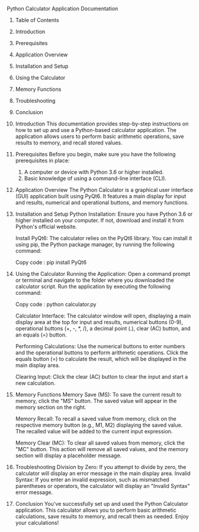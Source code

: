 Python Calculator Application Documentation

1. Table of Contents
2. Introduction
3. Prerequisites
4. Application Overview
5. Installation and Setup
6. Using the Calculator
7. Memory Functions
8. Troubleshooting
9. Conclusion

1. Introduction
    This documentation provides step-by-step instructions on how to set up and use a Python-based calculator application. The application allows users to perform basic arithmetic operations, save results to memory, and recall stored values.

2. Prerequisites
    Before you begin, make sure you have the following prerequisites in place:

    1. A computer or device with Python 3.6 or higher installed.
    2. Basic knowledge of using a command-line interface (CLI).

3. Application Overview
    The Python Calculator is a graphical user interface (GUI) application built using PyQt6. It features a main display for input and results, numerical and operational buttons, and memory functions.

4. Installation and Setup
    Python Installation: Ensure you have Python 3.6 or higher installed on your computer. If not, download and install it from Python's official website.

    Install PyQt6: The calculator relies on the PyQt6 library. You can install it using pip, the Python package manager, by running the following command:

    Copy code : pip install PyQt6

5. Using the Calculator
    Running the Application: Open a command prompt or terminal and navigate to the folder where you downloaded the calculator script. Run the application by executing the following command:

    Copy code : python calculator.py

    Calculator Interface: The calculator window will open, displaying a main display area at the top for input and results, numerical buttons (0-9), operational buttons (+, -, *, /), a decimal point (.), clear (AC) button, and an equals (=) button.

    Performing Calculations: Use the numerical buttons to enter numbers and the operational buttons to perform arithmetic operations. Click the equals button (=) to calculate the result, which will be displayed in the main display area.

    Clearing Input: Click the clear (AC) button to clear the input and start a new calculation.

6. Memory Functions
    Memory Save (MS): To save the current result to memory, click the "MS" button. The saved value will appear in the memory section on the right.

    Memory Recall: To recall a saved value from memory, click on the respective memory button (e.g., M1, M2) displaying the saved value. The recalled value will be added to the current input expression.

    Memory Clear (MC): To clear all saved values from memory, click the "MC" button. This action will remove all saved values, and the memory section will display a placeholder message.

7. Troubleshooting
    Division by Zero: If you attempt to divide by zero, the calculator will display an error message in the main display area.
    Invalid Syntax: If you enter an invalid expression, such as mismatched parentheses or operators, the calculator will display an "Invalid Syntax" error message.

8. Conclusion
    You've successfully set up and used the Python Calculator application. This calculator allows you to perform basic arithmetic calculations, save results to memory, and recall them as needed. Enjoy your calculations!





